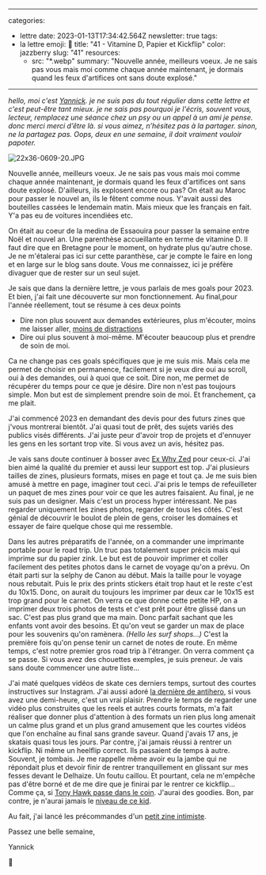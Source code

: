 
---
categories:
- lettre
date: 2023-01-13T17:34:42.564Z
newsletter: true
tags:
- la lettre
emoji: 💌
title: "41 - Vitamine D, Papier et Kickflip"
color: jazzberry
slug: "41"
resources:
  - src: "*.webp"
summary: "Nouvelle année, meilleurs voeux. Je ne sais pas vous mais moi comme chaque année maintenant, je dormais quand les feux d'artifices ont sans doute explosé."
---
*hello, moi c'est [Yannick](https://yannickschutz.com). je ne suis pas du tout régulier dans cette lettre et c'est peut-être tant mieux. je ne sais pas pourquoi je l'écris, souvent vous, lecteur, remplacez une séance chez un psy ou un appel à un ami je pense. donc merci merci d’être là. si vous aimez, n’hésitez pas à la partager. sinon, ne la partagez pas. Oops, deux en une semaine, il doit vraiment vouloir papoter.*

 ![22x36-0609-20.JPG](https://buttondown-attachments.s3.us-west-2.amazonaws.com/images/6d151b8f-e29b-412c-a1f2-11c81373e917.JPG)

Nouvelle année, meilleurs voeux. Je ne sais pas vous mais moi comme chaque année maintenant, je dormais quand les feux d'artifices ont sans doute explosé. D'ailleurs, ils explosent encore ou pas? On était au Maroc pour passer le nouvel an, ils le fêtent comme nous. Y'avait aussi des bouteilles cassées le lendemain matin. Mais mieux que les français en fait. Y'a pas eu de voitures incendiées etc.

On était au coeur de la medina de Essaouira pour passer la semaine entre Noël et nouvel an. Une parenthèse accueillante en terme de vitamine D. Il faut dire que en Bretagne pour le moment, on hydrate plus qu'autre chose. Je ne m'étalerai pas ici sur cette paranthèse, car je compte le faire en long et en large sur le blog sans doute. Vous me connaissez, ici je préfère divaguer que de rester sur un seul sujet.

Je sais que dans la dernière lettre, je vous parlais de mes goals pour 2023. Et bien, j'ai fait une découverte sur mon fonctionnement. Au final,pour l'année réellement, tout se résume à ces deux points
- Dire non plus souvent aux demandes extérieures, plus m'écouter, moins me laisser aller, [moins de distractions](https://www.newyorker.com/magazine/2021/12/20/can-distraction-free-devices-change-the-way-we-write)
- Dire oui plus souvent à moi-même. M'écouter beaucoup plus et prendre de soin de moi.

Ca ne change pas ces goals spécifiques que je me suis mis. Mais cela me permet de choisir en permanence, facilement si je veux dire oui au scroll, oui à des demandes, oui à quoi que ce soit. Dire non, me permet de récupérer du temps pour ce que je désire. Dire non n'est pas toujours simple. Mon but est de simplement prendre soin de moi. Et franchement, ça me plait.

J'ai commencé 2023 en demandant des devis pour des futurs zines que j'vous montrerai bientôt. J'ai quasi tout de prêt, des sujets variés des publics visés différents. J'ai juste peur d'avoir trop de projets et d'ennuyer les gens en les sortant trop vite. Si vous avez un avis, hésitez pas.

Je vais sans doute continuer à bosser avec [Ex Why Zed](https://exwhyzed.co.uk) pour ceux-ci. J'ai bien aimé la qualité du premier et aussi leur support est top. J'ai plusieurs tailles de zines, plusieurs formats, mises en page et tout ça. Je me suis bien amusé à mettre en page, imaginer tout ceci. J'ai pris le temps de refeuilleter un paquet de mes zines pour voir ce que les autres faisaient. Au final, je ne suis pas un designer. Mais c'est un process hyper intéressant. Ne pas regarder uniquement les zines photos, regarder de tous les côtés. C'est génial de découvrir le boulot de plein de gens, croiser les domaines et essayer de faire quelque chose qui me ressemble.

Dans les autres préparatifs de l'année, on a commander une imprimante portable pour le road trip. Un truc pas totalement super précis mais qui imprime sur du papier zink. Le but est de pouvoir imprimer et coller facilement des petites photos dans le carnet de voyage qu'on a prévu. On était parti sur la selphy de Canon au début. Mais la taille pour le voyage nous rebutait. Puis le prix des prints stickers était trop haut et le reste c'est du 10x15. Donc, on aurait du toujours les imprimer par deux car le 10x15 est trop grand pour le carnet. On verra ce que donne cette petite HP, on a imprimer deux trois photos de tests et c'est prêt pour être glissé dans un sac. C'est pas plus grand que ma main. Donc parfait sachant que les enfants vont avoir des besoins. Et qu'on veut se garder un max de place pour les souvenirs qu'on ramènera. *(Hello les surf shops...)* C'est la première fois qu'on pense tenir un carnet de notes de route. En même temps, c'est notre premier gros road trip à l'étranger. On verra comment ça se passe. Si vous avez des chouettes exemples, je suis preneur. Je vais sans doute commencer une autre liste...

J'ai maté quelques vidéos de skate ces derniers temps, surtout des courtes instructives sur Instagram. J'ai aussi adoré [la dernière de antihero](https://youtu.be/vbj2PsBFADQ), si vous avez une demi-heure, c'est un vrai plaisir. Prendre le temps de regarder une vidéo plus construites que les reels et autres courts formats, m'a fait réaliser que donner plus d'attention à des formats un rien plus long amenait un calme plus grand et un plus grand amusement que les courtes vidéos que l'on enchaîne au final sans grande saveur. Quand j'avais 17 ans, je skatais quasi tous les jours. Par contre, j'ai jamais réussi à rentrer un kickflip. Ni même un heelflip correct. Ils passaient de temps à autre. Souvent, je tombais. Je me rappelle même avoir eu la jambe qui ne répondait plus et devoir finir de rentrer tranquillement en glissant sur mes fesses devant le Delhaize. Un foutu caillou. Et pourtant, cela ne m'empêche pas d'être borné et de me dire que je finirai par le rentrer ce kickflip... Comme ça, si [Tony Hawk passe dans le coin](https://www.youtube.com/watch?v=ob0dI05Xz8s). J'aurai des goodies. Bon, par contre, je n'aurai jamais le [niveau de ce kid](https://www.instagram.com/yuzuk2609ikarin/).

Au fait, j'ai lancé les précommandes d'un [petit zine intimiste](https://yannickschutz.com/shop/100-cool-zines/).

Passez une belle semaine,

Yannick

💌
